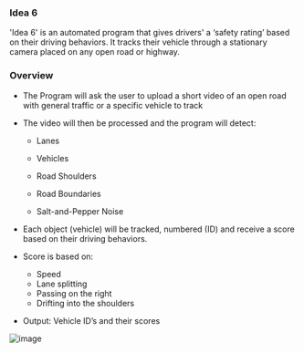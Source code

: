 ### **Idea 6**
  'Idea 6' is an automated program that gives drivers' a ‘safety rating’ based on their driving behaviors. 
  It tracks their vehicle through a stationary camera placed on any open road or highway.

### **Overview**
  *	The Program will ask the user to upload a short video of an open road with general traffic or a specific vehicle to track 
  *	The video will then be processed and the program will detect:
    *	Lanes
    
    *	Vehicles
    *	Road Shoulders
    *	Road Boundaries
    *	Salt-and-Pepper Noise
		
  *	Each object (vehicle) will be tracked, numbered (ID) and receive a score based on their driving behaviors.
  *	Score is based on:
    *	Speed
    *	Lane splitting
    *	Passing on the right
    *	Drifting into the shoulders
  *	Output: Vehicle ID’s and their scores

![image](https://user-images.githubusercontent.com/68168714/148222143-500b2dbb-9560-4cd9-94d2-bb2090da4551.png)
